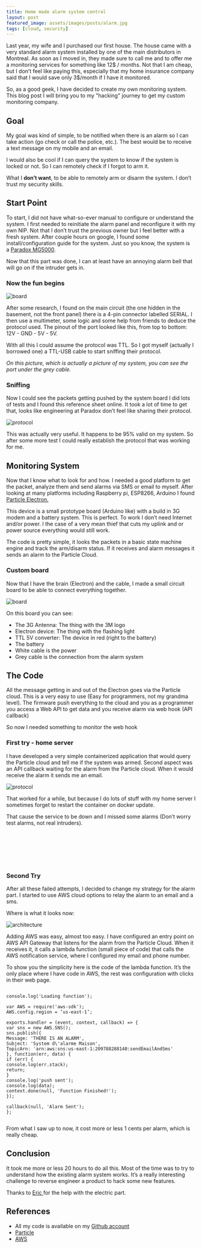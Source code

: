 ```yaml
---
title: Home made alarm system central
layout: post
featured_image: assets/images/posts/alarm.jpg
tags: [cloud, security]
---
```

Last year, my wife and I purchased our first house. The house came with a very standard alarm system installed by one of the main distributors in Montreal. As soon as I moved in, they made sure to call me and to offer me a monitoring services for something like 12$ / months. Not that I am cheap, but I don’t feel like paying this, especially that my home insurance company said that I would save only 3$/month if I have it monitored.

<!--more-->

So, as a good geek, I have decided to create my own monitoring system. This blog post I will bring you to my "hacking" journey to get my custom monitoring company.

## Goal

My goal was kind of simple, to be notified when there is an alarm so I can take action (go check or call the police, etc.). The best would be to receive a text message on my mobile and an email.

I would also be cool if I can query the system to know if the system is locked or not. So I can remotely check if I forgot to arm it.

What I **don’t want**, to be able to remotely arm or disarm the system. I don’t trust my security skills.

## Start Point

To start, I did not have what-so-ever manual to configure or understand the system. I first needed to reinitiate the alarm panel and reconfigure it with my own NIP. Not that I don’t trust the previous owner but I feel better with a fresh system. After couple hours on google, I found some install/configuration guide for the system. Just so you know, the system is a <a href="http://www.paradox.com/Products/default.asp?PID=6" target="_blank" rel="nofollow noopener">Paradox MG5000</a>.

Now that this part was done, I can at least have an annoying alarm bell that will go on if the intruder gets in.

### Now the fun begins

![board](assets/images/posts/board.jpg#right)

After some research, I found on the main circuit (the one hidden in the basement, not the front panel) there is a 4-pin connector labelled SERIAL. I then use a multimeter, some logic and some help from friends to deduce the protocol used. The pinout of the port looked like this, from top to bottom: 12V - GND - 5V - 5V.

With all this I could assume the protocol was TTL. So I got myself (actually I borrowed one) a TTL-USB cable to start sniffing their protocol.

_On this picture, which is actually a picture of my system, you can see the port under the grey cable._

### Sniffing

Now I could see the packets getting pushed by the system board I did lots of tests and I found this reference sheet online. It took a lot of time to get that, looks like engineering at Paradox don’t feel like sharing their protocol.

![protocol](assets/images/posts/protocol.png)

This was actually very useful. It happens to be 95% valid on my system. So after some more test I could really establish the protocol that was working for me.

## Monitoring System

Now that I know what to look for and how. I needed a good platform to get the packet, analyze them and send alarms via SMS or email to myself. After looking at many platforms including Raspberry pi, ESP8266, Arduino I found <a href="https://www.particle.io/products/hardware/electron-cellular-dev-kit" target="_blank" rel="noopener">Particle Electron.</a>

This device is a small prototype board (Arduino like) with a build in 3G modem and a battery system. This is perfect. To work I don’t need Internet and/or power. I the case of a very mean thief that cuts my uplink and or power source everything would still work.

The code is pretty simple, it looks the packets in a basic state machine engine and track the arm/disarm status. If it receives and alarm messages it sends an alarm to the Particle Cloud.

### Custom board

Now that I have the brain (Electron) and the cable, I made a small circuit board to be able to connect everything together.

![board](assets/images/posts/custom_board.jpg)

On this board you can see:

* The 3G Antenna: The thing with the 3M logo
* Electron device: The thing with the flashing light
* TTL 5V converter: The device in red (right to the battery)
* The battery
* White cable is the power
* Grey cable is the connection from the alarm system

## The Code

All the message getting in and out of the Electron goes via the Particle cloud. This is a very easy to use (Easy for programmers, not my grandma level). The firmware push everything to the cloud and you as a programmer you access a Web API to get data and you receive alarm via web hook (API callback)

So now I needed something to monitor the web hook

### First try - home server

I have developed a very simple containerized application that would query the Particle cloud and tell me if the system was armed. Second aspect was an API callback waiting for the alarm from the Particle cloud. When it would receive the alarm it sends me an email.

![protocol](assets/images/posts/particle_logs.png#left)

That worked for a while, but because I do lots of stuff with my home server I sometimes forget to restart the container on docker update.

That cause the service to be down and I missed some alarms (Don’t worry test alarms, not real intruders).  

<br>  
<br>  
<br>  
<br>  
<br>  

### Second Try

After all these failed attempts, I decided to change my strategy for the alarm part. I started to use AWS cloud options to relay the alarm to an email and a sms.

Where is what it looks now:

![architecture](assets/images/posts/architecture.png)

Adding AWS was easy, almost too easy. I have configured an entry point on AWS API Gateway that listens for the alarm from the Particle Cloud. When it receives it, it calls a lambda function (small piece of code) that calls the AWS notification service, where I configured my email and phone number.

To show you the simplicity here is the code of the lambda function. It’s the only place where I have code in AWS, the rest was configuration with clicks in their web page.

<pre><code class="language-python">
console.log('Loading function');

var AWS = require('aws-sdk');
AWS.config.region = ’us-east-1’;

exports.handler = (event, context, callback) =&gt; {
var sns = new AWS.SNS();
sns.publish({
Message: 'THERE IS AN ALARM',
Subject: 'System d\'alarme Maison',
TopicArn: 'arn:aws:sns:us-east-1:209788288140:sendEmailAndSms'
}, function(err, data) {
if (err) {
console.log(err.stack);
return;
}
console.log('push sent');
console.log(data);
context.done(null, 'Function Finished!');
});

callback(null, 'Alarm Sent');
};

</code></pre>

From what I saw up to now, it cost more or less 1 cents per alarm, which is really cheap.

## Conclusion

It took me more or less 20 hours to do all this. Most of the time was to try to understand how the existing alarm system works. It’s a really interesting challenge to reverse engineer a product to hack some new features.

Thanks to <a href="https://www.linkedin.com/in/eric-tremblay-03b276a2/" target="_blank" rel="noopener">Eric </a>for the help with the electric part.

## References

* All my code is available on my <a href="https://github.com/marcolivierarsenault/AlarmSystemMonitoring" target="_blank" rel="nofollow noopener">Github account</a>
* <a href="https://www.particle.io/" target="_blank" rel="nofollow noopener">Particle</a>
* <a href="https://aws.amazon.com/" target="_blank" rel="nofollow noopener">AWS</a>
